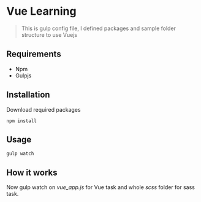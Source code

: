 # Vue Learning

> This is gulp config file, I defined packages and sample folder structure to use Vuejs

## Requirements

- Npm
- Gulpjs

## Installation

Download required packages

```shell
npm install
```


## Usage


```shell
gulp watch
```

## How it works

Now gulp watch on *vue_app.js* for Vue task and whole *scss* folder for sass task.